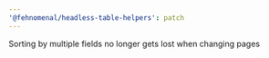 ```yaml
---
'@fehnomenal/headless-table-helpers': patch
---
```


Sorting by multiple fields no longer gets lost when changing pages
